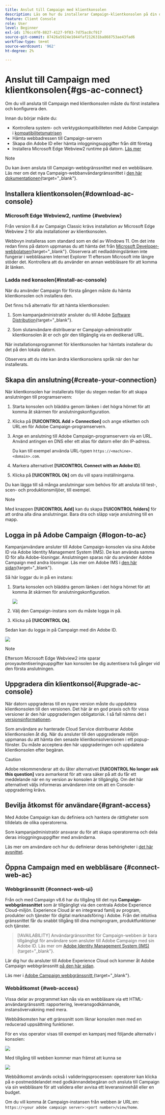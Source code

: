 ```yaml
---
title: Anslut till Campaign med klientkonsolen
description: Läs om hur du installerar Campaign-klientkonsolen på din dator och ansluter till Adobe Campaign
feature: Client Console
role: User
level: Beginner
exl-id: 176cc4f0-8827-4127-9f03-7d75ac8cf917
source-git-commit: 87426a5924e1044faf212631ba868753ae43fad6
workflow-type: tm+mt
source-wordcount: '962'
ht-degree: 2%

---
```


# Anslut till Campaign med klientkonsolen{#gs-ac-connect}

Om du vill ansluta till Campaign med klientkonsolen måste du först installera och konfigurera den.

Innan du börjar måste du:

* Kontrollera system- och verktygskompatibiliteten med Adobe Campaign i [kompatibilitetsmatrisen](compatibility-matrix.md)
* Hämta webbadressen till Campaign-servern
* Skapa din Adobe ID eller hämta inloggningsuppgifter från ditt företag
* Installera Microsoft Edge Webview2 runtime på datorn. [Läs mer](#webview)


>[!NOTE]
>
>Du kan även ansluta till Campaign-webbgränssnittet med en webbläsare. Läs mer om det nya Campaign-webbanvändargränssnittet i [den här dokumentationen](https://experienceleague.adobe.com/docs/campaign-web/v8/campaign-web-home.html){target="_blank"}.


## Installera klientkonsolen{#download-ac-console}

### Microsoft Edge Webview2, runtime {#webview}

Från version 8.4 av Campaign Classic krävs installation av Microsoft Edge Webview 2 för alla installationer av klientkonsolen.

Webbvyn installeras som standard som en del av Windows 11. Om det inte redan finns på datorn uppmanas du att hämta det från [Microsoft Developer-webbplatsen](http://www.adobe.com/go/acc-ms-webview2-runtime-download){target="_blank"}. Observera att nedladdningslänken inte fungerar i webbläsaren Internet Explorer 11 eftersom Microsoft inte längre stöder det. Kontrollera att du använder en annan webbläsare för att komma åt länken.

### Ladda ned konsolen{#install-ac-console}

När du använder Campaign för första gången måste du hämta klientkonsolen och installera den.

Det finns två alternativ för att hämta klientkonsolen:

1. Som kampanjadministratör ansluter du till Adobe [Software Distribution](https://experience.adobe.com/#/downloads/content/software-distribution/en/campaign.html){target="_blank"}.

1. Som slutanvändare distribuerar er Campaign-administratör klientkonsolen åt er och gör den tillgänglig via en dedikerad URL.

När installationsprogrammet för klientkonsolen har hämtats installerar du det på den lokala datorn.

Observera att du inte kan ändra klientkonsolens språk när den har installerats.

## Skapa din anslutning{#create-your-connection}

När klientkonsolen har installerats följer du stegen nedan för att skapa anslutningen till programservern:

1. Starta konsolen och bläddra genom länken i det högra hörnet för att komma åt skärmen för anslutningskonfiguration.

1. Klicka på **[!UICONTROL Add > Connection]** och ange etiketten och URL:en för Adobe Campaign-programservern.

1. Ange en anslutning till Adobe Campaign-programservern via en URL. Använd antingen en DNS eller ett alias för datorn eller din IP-adress.

   Du kan till exempel använda URL-typen `https://<machine>.<domain>.com`.

1. Markera alternativet **[!UICONTROL Connect with an Adobe ID]**.

1. Klicka på **[!UICONTROL Ok]** om du vill spara inställningarna.

Du kan lägga till så många anslutningar som behövs för att ansluta till test-, scen- och produktionsmiljöer, till exempel.

>[!NOTE]
>
>Med knappen **[!UICONTROL Add]** kan du skapa **[!UICONTROL folders]** för att ordna alla dina anslutningar. Bara dra och släpp varje anslutning till en mapp.

## Logga in på Adobe Campaign {#logon-to-ac}

Kampanjanvändare ansluter till Adobe Campaign-konsolen via sina Adobe ID via Adobe Identity Management System (IMS). De kan använda samma ID för alla Adobe-lösningar. Anslutningen sparas när du använder Adobe Campaign med andra lösningar. Läs mer om Adobe IMS i [den här sidan](https://helpx.adobe.com/enterprise/using/identity.html){target="_blank"}.

Så här loggar du in på en instans:

1. Starta konsolen och bläddra genom länken i det högra hörnet för att komma åt skärmen för anslutningskonfiguration.

   ![](assets/connectToCampaign.png)

1. Välj den Campaign-instans som du måste logga in på.

1. Klicka på **[!UICONTROL Ok]**.

Sedan kan du logga in på Campaign med din Adobe ID.

![](assets/adobeID.png)

>[!NOTE]
>
>Eftersom Microsoft Edge Webview2 inte sparar proxyautentiseringsuppgifter kan konsolen be dig autentisera två gånger vid den första anslutningen.

## Uppgradera din klientkonsol{#upgrade-ac-console}

När datorn uppgraderas till en nyare version måste du uppdatera klientkonsolen till den versionen. Det här är en god praxis och för vissa versioner är den här uppgraderingen obligatorisk. I så fall nämns det i [versionsinformationen](release-notes.md).

Som användare av hanterade Cloud Service distribuerar Adobe klientkonsolen åt dig. När du ansluter till den uppgraderade miljön uppmanas du att hämta den senaste klientkonsolversionen i ett popup-fönster. Du måste acceptera den här uppgraderingen och uppdatera klientkonsolen efter begäran.

>[!CAUTION]
>
>Adobe rekommenderar att du låter alternativet **[!UICONTROL No longer ask this question]** vara avmarkerat för att vara säker på att du får ett meddelande när en ny version av konsolen är tillgänglig. Om det här alternativet väljs informeras användaren inte om att en Console-uppgradering krävs.
>



## Bevilja åtkomst för användare{#grant-access}

Med Adobe Campaign kan du definiera och hantera de rättigheter som tilldelats de olika operatorerna.

Som kampanjadministratör ansvarar du för att skapa operatorerna och dela deras inloggningsuppgifter med användarna.

Läs mer om användare och hur du definierar deras behörigheter i [det här avsnittet](gs-permissions.md).


## Öppna Campaign med en webbläsare {#connect-web-ac}

### Webbgränssnitt {#connect-web-ui}

Från och med Campaign v8.6 har du tillgång till det nya **Campaign-webbgränssnittet** som är tillgängligt via den centrala Adobe Experience Cloud-miljön. Experience Cloud är en integrerad familj av program, produkter och tjänster för digital marknadsföring i Adobe. Från det intuitiva gränssnittet får du snabbt tillgång till dina molnprogram, produktfunktioner och tjänster.

>[!AVAILABILITY]
>Användargränssnittet för Campaign-webben är bara tillgängligt för användare som ansluter till Adobe Campaign med sin Adobe ID. Läs mer om [Adobe Identity Management System (IMS)](https://helpx.adobe.com/enterprise/using/identity.html){target="_blank"}.
>

Lär dig hur du ansluter till Adobe Experience Cloud och kommer åt Adobe Campaign webbgränssnitt [på den här sidan](campaign-ui.md#ac-web-ui).

Läs mer i [Adobe Campaign webbgränssnitt ](https://experienceleague.adobe.com/en/docs/campaign-web/v8/campaign-web-home){target="_blank"}.

### Webbåtkomst {#web-access}

Vissa delar av programmet kan nås via en webbläsare via ett HTML-användargränssnitt: rapportering, leveransgodkännande, instansövervakning med mera.

Webbåtkomsten har ett gränssnitt som liknar konsolen men med en reducerad uppsättning funktioner.

För en viss operator visas till exempel en kampanj med följande alternativ i konsolen:

![](assets/campaign-from-console.png)

Med tillgång till webben kommer man främst att kunna se

![](assets/campaign-from-web.png)

Webbåtkomst används också i valideringsprocessen: operatorer kan klicka på e-postmeddelandet med godkännandebegäran och ansluta till Campaign via sin webbläsare för att validera eller avvisa ett leveransinnehåll eller en budget.

Om du vill komma åt Campaign-instansen från webben är URL:en: `https://<your adobe campaign server>:<port number>/view/home`.
